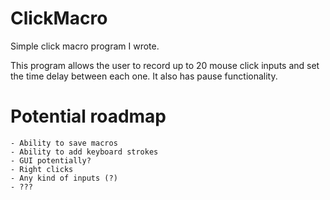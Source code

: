 # ClickMacro
Simple click macro program I wrote.

This program allows the user to record up to 20 mouse click inputs and set the time delay between each one. It also has pause functionality.

# Potential roadmap
    - Ability to save macros
    - Ability to add keyboard strokes
    - GUI potentially?
    - Right clicks
    - Any kind of inputs (?)
    - ???

